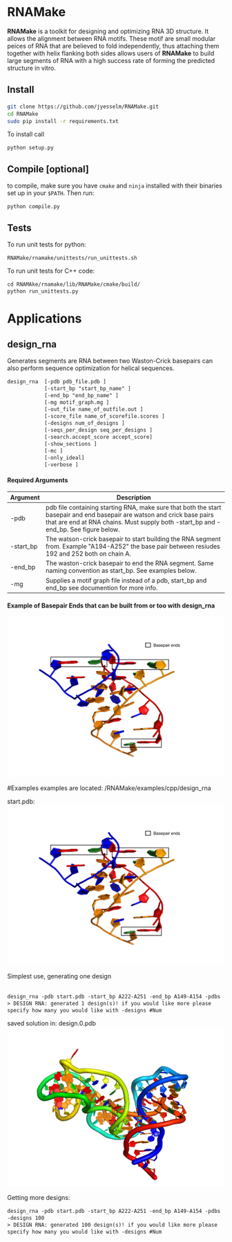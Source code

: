 RNAMake
=======

**RNAMake** is a toolkit for designing and optimizing RNA 3D structure. It allows 
the alignment between RNA motifs. These motif are small modular peices of RNA that are 
believed to fold independently, thus attaching them together with helix flanking both 
sides allows users of **RNAMake** to build large segments of RNA with a high success 
rate of forming the predicted structure in vitro.

Install
-------

```bash
git clone https://github.com/jyesselm/RNAMake.git
cd RNAMake
sudo pip install -r requirements.txt
```

To install call
```
python setup.py 
```

Compile [optional]
------- 

to compile, make sure you have `cmake` and `ninja` installed with their binaries set up in your `$PATH`. Then run:
```
python compile.py 
```


Tests
-----
To run unit tests for python:
```
RNAMake/rnamake/unittests/run_unittests.sh
```

To run unit tests for C++ code:
```
cd RNAMAke/rnamake/lib/RNAMake/cmake/build/
python run_unittests.py
```


Applications
============

design_rna
-----------
Generates segments are RNA between two Waston-Crick basepairs can also perform sequence optimization for helical sequences. 

```
design_rna  [-pdb pdb_file.pdb ]
			[-start_bp "start_bp_name" ]
			[-end_bp "end_bp_name" ]
			[-mg motif_graph.mg ]
			[-out_file name_of_outfile.out ]
			[-score_file name_of_scorefile.scores ]
			[-designs num_of_designs ]
			[-seqs_per_design seq_per_designs ]
			[-search.accept_score accept_score]
			[-show_sections ]
			[-mc ]
			[-only_ideal]
			[-verbose ]
```
#### Required Arguments

Argument  | Description
------------- | -------------
-pdb		    | pdb file containing starting RNA, make sure that both the start basepair and end basepair are watson and crick base pairs that are end at RNA chains. Must supply both -start_bp and -end_bp. See figure below.
-start_bp			    | The watson-crick basepair to start building the RNA segment from. Example "A194-A252" the base pair between resiudes 192 and 252 both on chain A. 
-end_bp			 |	The waston-crick basepair to end the RNA segment. Same naming convention as start_bp. See examples below.
-mg			    | Supplies a motif graph file instead of a pdb, start_bp and end_bp see documention for more info. 

#### Example of Basepair Ends that can be built from or too with design_rna

![basepair_end_examples](readme_resources/ggaa_tetraloop.png "Basepair End Example")

#Examples
examples are located: /RNAMake/examples/cpp/design_rna

start.pdb:
![basepair_end_examples](readme_resources/ggaa_tetraloop.png "Basepair End Example")

Simplest use, generating one design

```

design_rna -pdb start.pdb -start_bp A222-A251 -end_bp A149-A154 -pdbs
> DESIGN RNA: generated 1 design(s)! if you would like more please specify how many you would like with -designs #Num
```
saved solution in: design.0.pdb
![basepair_end_examples](readme_resources/solution_1.png "RNAMake Solution")

Getting more designs:

```
design_rna -pdb start.pdb -start_bp A222-A251 -end_bp A149-A154 -pdbs -designs 100
> DESIGN RNA: generated 100 design(s)! if you would like more please specify how many you would like with -designs #Num
```